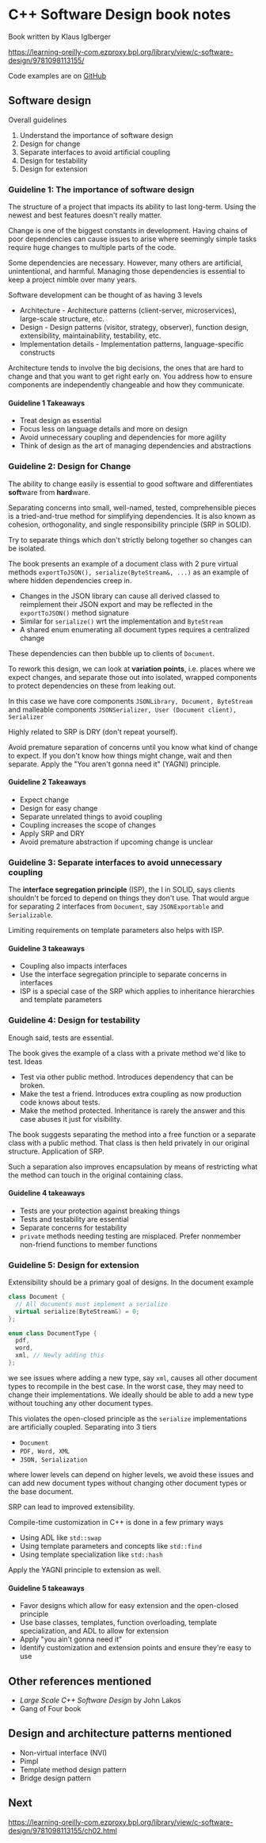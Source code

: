 # C++ Software Design book notes

Book written by Klaus Iglberger

https://learning-oreilly-com.ezproxy.bpl.org/library/view/c-software-design/9781098113155/

Code examples are on [GitHub](https://github.com/igl42/cpp_software_design)

## Software design

Overall guidelines

1. Understand the importance of software design
2. Design for change
3. Separate interfaces to avoid artificial coupling
4. Design for testability
5. Design for extension

### Guideline 1: The importance of software design

The structure of a project that impacts its ability to last long-term. Using the newest and best features doesn't really matter.

Change is one of the biggest constants in development. Having chains of poor dependencies can cause issues to arise where seemingly simple tasks require huge changes to multiple parts of the code.

Some dependencies are necessary. However, many others are artificial, unintentional, and harmful. Managing those dependencies is essential to keep a project nimble over many years.

Software development can be thought of as having 3 levels

* Architecture - Architecture patterns (client-server, microservices), large-scale structure, etc.
* Design - Design patterns (visitor, strategy, observer), function design, extensibility, maintainability, testability, etc.
* Implementation details - Implementation patterns, language-specific constructs

Architecture tends to involve the big decisions, the ones that are hard to change and that you want to get right early on. You address how to ensure components are independently changeable and how they communicate.

#### Guideline 1 Takeaways

* Treat design as essential
* Focus less on language details and more on design
* Avoid unnecessary coupling and dependencies for more agility
* Think of design as the art of managing dependencies and abstractions

### Guideline 2: Design for Change

The ability to change easily is essential to good software and differentiates **soft**ware from **hard**ware.

Separating concerns into small, well-named, tested, comprehensible pieces is a tried-and-true method for simplifying dependencies. It is also known as cohesion, orthogonality, and single responsibility principle (SRP in SOLID).

Try to separate things which don't strictly belong together so changes can be isolated.

The book presents an example of a document class with 2 pure virtual methods `exportToJSON(), serialize(ByteStream&, ...)` as an example of where hidden dependencies creep in.

* Changes in the JSON library can cause all derived classed to reimplement their JSON export and may be reflected in the `exportToJSON()` method signature
* Similar for `serialize()` wrt the implementation and `ByteStream`
* A shared enum enumerating all document types requires a centralized change

These dependencies can then bubble up to clients of `Document`.

To rework this design, we can look at **variation points**, i.e. places where we expect changes, and separate those out into isolated, wrapped components to protect dependencies on these from leaking out.

In this case we have core components `JSONLibrary, Document, ByteStream` and malleable components `JSONSerializer, User (Document client), Serializer`

Highly related to SRP is DRY (don't repeat yourself).

Avoid premature separation of concerns until you know what kind of change to expect. If you don't know how things might change, wait and then separate. Apply the "You aren't gonna need it" (YAGNI) principle.

#### Guideline 2 Takeaways

* Expect change
* Design for easy change
* Separate unrelated things to avoid coupling
* Coupling increases the scope of changes
* Apply SRP and DRY
* Avoid premature abstraction if upcoming change is unclear

### Guideline 3: Separate interfaces to avoid unnecessary coupling

The **interface segregation principle** (ISP), the I in SOLID, says clients shouldn't be forced to depend on things they don't use. That would argue for separating 2 interfaces from `Document`, say `JSONExportable` and `Serializable`.

Limiting requirements on template parameters also helps with ISP.

#### Guideline 3 takeaways

* Coupling also impacts interfaces
* Use the interface segregation principle to separate concerns in interfaces
* ISP is a special case of the SRP which applies to inheritance hierarchies and template parameters

### Guideline 4: Design for testability

Enough said, tests are essential.

The book gives the example of a class with a private method we'd like to test. Ideas

* Test via other public method. Introduces dependency that can be broken.
* Make the test a friend. Introduces extra coupling as now production code knows about tests.
* Make the method protected. Inheritance is rarely the answer and this case abuses it just for visibility.

The book suggests separating the method into a free function or a separate class with a public method. That class is then held privately in our original structure. Application of SRP.

Such a separation also improves encapsulation by means of restricting what the method can touch in the original containing class.

#### Guideline 4 takeaways

* Tests are your protection against breaking things
* Tests and testability are essential
* Separate concerns for testability
* `private` methods needing testing are misplaced. Prefer nonmember non-friend functions to member functions

### Guideline 5: Design for extension

Extensibility should be a primary goal of designs. In the document example

```cpp
class Document {
  // All documents must implement a serialize
  virtual serialize(ByteStream&) = 0;
};

enum class DocumentType {
  pdf,
  word,
  xml, // Newly adding this
};
```

we see issues where adding a new type, say `xml`, causes all other document types to recompile in the best case. In the worst case, they may need to change their implementations. We ideally should be able to add a new type without touching any other document types.

This violates the open-closed principle as the `serialize` implementations are artificially coupled. Separating into 3 tiers

* `Document`
* `PDF, Word, XML`
* `JSON, Serialization`

where lower levels can depend on higher levels, we avoid these issues and can add new document types without changing other document types or the base document.

SRP can lead to improved extensibility.

Compile-time customization in C++ is done in a few primary ways

* Using ADL like `std::swap`
* Using template parameters and concepts like `std::find`
* Using template specialization like `std::hash`

Apply the YAGNI principle to extension as well.

#### Guideline 5 takeaways

* Favor designs which allow for easy extension and the open-closed principle
* Use base classes, templates, function overloading, template specialization, and ADL to allow for extension
* Apply "you ain't gonna need it"
* Identify customization and extension points and ensure they're easy to use

## Other references mentioned

* *Large Scale C++ Software Design* by John Lakos
* Gang of Four book

## Design and architecture patterns mentioned

* Non-virtual interface (NVI)
* Pimpl
* Template method design pattern
* Bridge design pattern

## Next

https://learning-oreilly-com.ezproxy.bpl.org/library/view/c-software-design/9781098113155/ch02.html
